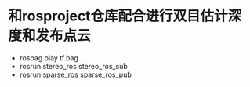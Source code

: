 # 和rosproject仓库配合进行双目估计深度和发布点云
- rosbag play tf.bag
- rosrun stereo_ros stereo_ros_sub
- rosrun sparse_ros sparse_ros_pub